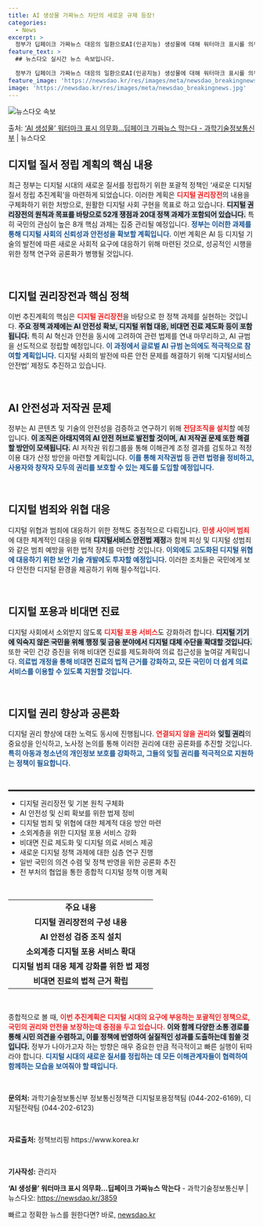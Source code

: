 ```yaml
---
title: AI 생성물 가짜뉴스 차단의 새로운 규제 등장!
categories:
  - News
excerpt: >
  정부가 딥페이크 가짜뉴스 대응의 일환으로AI(인공지능) 생성물에 대해 워터마크 표시를 의무화하기로 했다. 이…
feature_text: >
  ## 뉴스다오 실시간 뉴스 속보입니다.

  정부가 딥페이크 가짜뉴스 대응의 일환으로AI(인공지능) 생성물에 대해 워터마크 표시를 의무화하기로 했다. 이…
feature_image: 'https://newsdao.kr/res/images/meta/newsdao_breakingnews.jpg'
image: 'https://newsdao.kr/res/images/meta/newsdao_breakingnews.jpg'
---
```


![뉴스다오 속보](https://newsdao.kr/res/images/meta/newsdao_breakingnews.jpg)

<p>출처: <a href="https://newsdao.kr/3859" rel="dofollow">‘AI 생성물’ 워터마크 표시 의무화…딥페이크 가짜뉴스 막는다 - 과학기술정보통신부</a> | 뉴스다오</p>

<h2 data-ke-size="size26">디지털 질서 정립 계획의 핵심 내용</h2>

<p data-ke-size="size16">최근 정부는 디지털 시대의 새로운 질서를 정립하기 위한 포괄적 정책인 ‘새로운 디지털 질서 정립 추진계획’을 마련하게 되었습니다. 이러한 계획은 <b><span style="color: #ee2323;">디지털 권리장전</span></b>의 내용을 구체화하기 위한 처방으로, 원활한 디지털 사회 구현을 목표로 하고 있습니다. <b><span style="background-color: #21538527;">디지털 권리장전의 원칙과 목표를 바탕으로 52개 쟁점과 20대 정책 과제가 포함되어 있습니다.</span></b> 특히 국민의 관심이 높은 8개 핵심 과제는 집중 관리될 예정입니다. <b><span style="color: #1a5490;">정부는 이러한 과제를 통해 디지털 사회의 신뢰성과 안전성을 확보할 계획입니다.</span></b> 이번 계획은 AI 등 디지털 기술의 발전에 따른 새로운 사회적 요구에 대응하기 위해 마련된 것으로, 성공적인 시행을 위한 정책 연구와 공론화가 병행될 것입니다.</p>

<p data-ke-size="size16">&nbsp;</p>

<h2 data-ke-size="size26">디지털 권리장전과 핵심 정책</h2>

<p data-ke-size="size16">이번 추진계획의 핵심은 <b><span style="color: #ee2323;">디지털 권리장전</span></b>을 바탕으로 한 정책 과제를 실현하는 것입니다. <b><span style="background-color: #21538527;">주요 정책 과제에는 AI 안전성 확보, 디지털 위협 대응, 비대면 진료 제도화 등이 포함됩니다.</span></b> 특히 AI 혁신과 안전을 동시에 고려하여 관련 법제를 연내 마무리하고, AI 규범을 선도적으로 정립할 예정입니다. <b><span style="color: #1a5490;">이 과정에서 글로벌 AI 규범 논의에도 적극적으로 참여할 계획입니다.</span></b> 디지털 사회의 발전에 따른 안전 문제를 해결하기 위해 ‘디지털서비스 안전법’ 제정도 추진하고 있습니다.</p>

<p data-ke-size="size16">&nbsp;</p>

<h2 data-ke-size="size26">AI 안전성과 저작권 문제</h2>

<p data-ke-size="size16">정부는 AI 콘텐츠 및 기술의 안전성을 검증하고 연구하기 위해 <b><span style="color: #ee2323;">전담조직을 설치</span></b>할 예정입니다. <b><span style="background-color: #21538527;">이 조직은 아태지역의 AI 안전 허브로 발전할 것이며, AI 저작권 문제 또한 해결할 방안이 모색됩니다.</span></b> AI 저작권 워킹그룹을 통해 이해관계 조정 결과를 검토하고 적정 이용 대가 산정 방안을 마련할 계획입니다. <b><span style="color: #1a5490;">이를 통해 저작권법 등 관련 법령을 정비하고, 사용자와 창작자 모두의 권리를 보호할 수 있는 제도를 도입할 예정입니다.</span></b></p>

<p data-ke-size="size16">&nbsp;</p>

<h2 data-ke-size="size26">디지털 범죄와 위협 대응</h2>

<p data-ke-size="size16">디지털 위협과 범죄에 대응하기 위한 정책도 중점적으로 다뤄집니다. <b><span style="color: #ee2323;">민생 사이버 범죄</span></b>에 대한 체계적인 대응을 위해 <b><span style="background-color: #21538527;">디지털서비스 안전법 제정</span></b>과 함께 피싱 및 디지털 성범죄와 같은 범죄 예방을 위한 법적 장치를 마련할 것입니다. <b><span style="color: #1a5490;">이외에도 고도화된 디지털 위협에 대응하기 위한 보안 기술 개발에도 투자할 예정입니다.</span></b> 이러한 조치들은 국민에게 보다 안전한 디지털 환경을 제공하기 위해 필수적입니다.</p>

<p data-ke-size="size16">&nbsp;</p>

<h2 data-ke-size="size26">디지털 포용과 비대면 진료</h2>

<p data-ke-size="size16">디지털 사회에서 소외받지 않도록 <b><span style="color: #ee2323;">디지털 포용 서비스</span></b>도 강화하려 합니다. <b><span style="background-color: #21538527;">디지털 기기에 익숙지 않은 국민을 위해 행정 및 금융 분야에서 디지털 대체 수단을 확대할 것입니다.</span></b> 또한 국민 건강 증진을 위해 비대면 진료를 제도화하여 의료 접근성을 높여갈 계획입니다. <b><span style="color: #1a5490;">의료법 개정을 통해 비대면 진료의 법적 근거를 강화하고, 모든 국민이 더 쉽게 의료 서비스를 이용할 수 있도록 지원할 것입니다.</span></b></p>

<p data-ke-size="size16">&nbsp;</p>

<h2 data-ke-size="size26">디지털 권리 향상과 공론화</h2>

<p data-ke-size="size16">디지털 권리 향상에 대한 노력도 동시에 진행됩니다. <b><span style="color: #ee2323;">연결되지 않을 권리</span></b>와 <b><span style="background-color: #21538527;">잊힐 권리</span></b>의 중요성을 인식하고, 노사정 논의를 통해 이러한 권리에 대한 공론화를 추진할 것입니다. <b><span style="color: #1a5490;">특히 아동과 청소년의 개인정보 보호를 강화하고, 그들의 잊힐 권리를 적극적으로 지원하는 정책이 필요합니다.</span></b></p>

<p data-ke-size="size16">&nbsp;</p>

<hr style="border: 1px solid #000;"/>

<ul>
    <li>디지털 권리장전 및 기본 원칙 구체화</li>
    <li>AI 안전성 및 신뢰 확보를 위한 법제 정비</li>
    <li>디지털 범죄 및 위협에 대한 체계적 대응 방안 마련</li>
    <li>소외계층을 위한 디지털 포용 서비스 강화</li>
    <li>비대면 진료 제도화 및 디지털 의료 서비스 제공</li>
    <li>새로운 디지털 정책 과제에 대한 심층 연구 진행</li>
    <li>일반 국민의 의견 수렴 및 정책 반영을 위한 공론화 추진</li>
    <li>전 부처의 협업을 통한 종합적 디지털 정책 이행 계획</li>
</ul>

<p data-ke-size="size16">&nbsp;</p>

<table>
    <tr>
        <td style="text-align: center; height: 17px;"><b>주요 내용</b></td>
    </tr>
    <tr>
        <td style="text-align: center; height: 17px;"><b>디지털 권리장전의 구성 내용</b></td>
    </tr>
    <tr>
        <td style="text-align: center; height: 17px;"><b>AI 안전성 검증 조직 설치</b></td>
    </tr>
    <tr>
        <td style="text-align: center; height: 17px;"><b>소외계층 디지털 포용 서비스 확대</b></td>
    </tr>
    <tr>
        <td style="text-align: center; height: 17px;"><b>디지털 범죄 대응 체계 강화를 위한 법 제정</b></td>
    </tr>
    <tr>
        <td style="text-align: center; height: 17px;"><b>비대면 진료의 법적 근거 확립</b></td>
    </tr>
</table>

<p data-ke-size="size16">&nbsp;</p>

<p data-ke-size="size16">종합적으로 볼 때, <b><span style="color: #ee2323;">이번 추진계획은 디지털 시대의 요구에 부응하는 포괄적인 정책으로, 국민의 권리와 안전을 보장하는데 중점을 두고 있습니다.</span></b> <b><span style="background-color: #21538527;">이와 함께 다양한 소통 경로를 통해 시민 의견을 수렴하고, 이를 정책에 반영하여 실질적인 성과를 도출하는데 힘쓸 것입니다.</span></b> 정부가 나아가고자 하는 방향은 매우 중요한 만큼 적극적이고 빠른 실행이 뒤따라야 합니다. <b><span style="color: #1a5490;">디지털 시대의 새로운 질서를 정립하는 데 모든 이해관계자들이 협력하여 함께하는 모습을 보여줘야 할 때입니다.</span></b></p>

<p data-ke-size="size16">&nbsp;</p>

<p data-ke-size="size16"><b>문의처:</b> 과학기술정보통신부 정보통신정책관 디지털포용정책팀 (044-202-6169), 디지털전략팀 (044-202-6123)</p>

<p data-ke-size="size16">&nbsp;</p>

<p data-ke-size="size16"><b>자료출처:</b> 정책브리핑 https://www.korea.kr</p> 

<p data-ke-size="size16">&nbsp;</p>

<p data-ke-size="size16"><b>기사작성:</b> 관리자</p>

<p data-ke-size="size16"><b>‘AI 생성물’ 워터마크 표시 의무화…딥페이크 가짜뉴스 막는다</b> - 과학기술정보통신부 | 뉴스다오: <a href="https://newsdao.kr/3859">https://newsdao.kr/3859</a></p> 

빠르고 정확한 뉴스를 원한다면? 바로, <a href="https://newsdao.kr" rel="dofollow">newsdao.kr</a>


